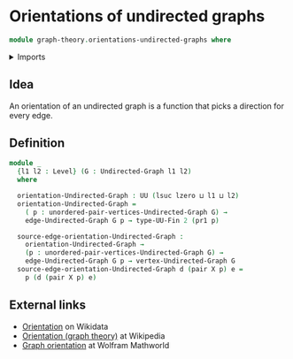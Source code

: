 # Orientations of undirected graphs

```agda
module graph-theory.orientations-undirected-graphs where
```

<details><summary>Imports</summary>

```agda
open import foundation.dependent-pair-types
open import foundation.universe-levels

open import graph-theory.undirected-graphs

open import univalent-combinatorics.finite-types
```

</details>

## Idea

An orientation of an undirected graph is a function that picks a direction for
every edge.

## Definition

```agda
module _
  {l1 l2 : Level} (G : Undirected-Graph l1 l2)
  where

  orientation-Undirected-Graph : UU (lsuc lzero ⊔ l1 ⊔ l2)
  orientation-Undirected-Graph =
    ( p : unordered-pair-vertices-Undirected-Graph G) →
    edge-Undirected-Graph G p → type-UU-Fin 2 (pr1 p)

  source-edge-orientation-Undirected-Graph :
    orientation-Undirected-Graph →
    (p : unordered-pair-vertices-Undirected-Graph G) →
    edge-Undirected-Graph G p → vertex-Undirected-Graph G
  source-edge-orientation-Undirected-Graph d (pair X p) e =
    p (d (pair X p) e)
```

## External links

- [Orientation](https://www.wikidata.org/entity/Q7102401) on Wikidata
- [Orientation (graph theory)](<https://en.wikipedia.org/wiki/Orientation_(graph_theory)>)
  at Wikipedia
- [Graph orientation](https://mathworld.wolfram.com/GraphOrientation.html) at
  Wolfram Mathworld

